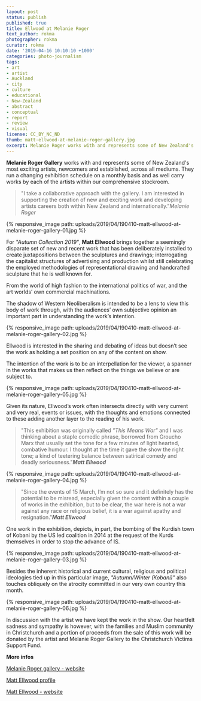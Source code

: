 ```yaml
---
layout: post
status: publish
published: true
title: Ellwood at Melanie Roger
text_author: rokma
photographer: rokma
curator: rokma
date: '2019-04-16 10:10:10 +1000'
categories: photo-journalism
tags:
- art
- artist
- Auckland
- city
- culture
- educational
- New-Zealand
- abstract
- conceptual
- report
- review
- visual
license: CC_BY_NC_ND
thumb: matt-ellwood-at-melanie-roger-gallery.jpg
excerpt: Melanie Roger works with and represents some of New Zealand's most exciting artists, newcomers and established, across all mediums. They run a changing exhibition schedule on a monthly basis and as well carry works by each of the artists within our comprehensive stockroom.
---
```


**Melanie Roger Gallery** works with and represents some of New Zealand's most exciting artists, newcomers and established, across all mediums. They run a changing exhibition schedule on a monthly basis and as well carry works by each of the artists within our comprehensive stockroom.

>"I take a collaborative approach with the gallery. I am interested in supporting the creation of new and exciting work and developing artists careers both within New Zealand and internationally."_Melanie Roger_

{% responsive_image path: uploads/2019/04/190410-matt-ellwood-at-melanie-roger-gallery-01.jpg %}

For _"Autumn Collection 2019"_, **Matt Ellwood** brings together a seemingly disparate set of new and recent work that has been deliberately installed to create juxtapositions between the sculptures and drawings; interrogating the capitalist structures of advertising and production whilst still celebrating the employed methodologies of representational drawing and handcrafted sculpture that he is well known for.

From the world of high fashion to the international politics of war, and the art worlds’ own commercial machinations.

The shadow of Western Neoliberalism is intended to be a lens to view this body of work through, with the audiences’ own subjective opinion an important part in understanding the work’s intention.

{% responsive_image path: uploads/2019/04/190410-matt-ellwood-at-melanie-roger-gallery-02.jpg %}

Ellwood is interested in the sharing and debating of ideas but doesn’t see the work as holding a set position on any of the content on show.

The intention of the work is to be an interpellation for the viewer, a spanner in the works that makes us then reflect on the things we believe or are subject to.

{% responsive_image path: uploads/2019/04/190410-matt-ellwood-at-melanie-roger-gallery-05.jpg %}

Given its nature, Ellwood’s work often intersects directly with very current and very real, events or issues, with the thoughts and emotions connected to these adding another layer to the reading of his work.

>"This exhibition was originally called _"This Means War"_ and I was thinking about a staple comedic phrase, borrowed from Groucho Marx that usually set the tone for a few minutes of light hearted, combative humour. I thought at the time it gave the show the right tone; a kind of teetering balance between satirical comedy and deadly seriousness."_**Matt Ellwood**_

{% responsive_image path: uploads/2019/04/190410-matt-ellwood-at-melanie-roger-gallery-04.jpg %}

>"Since the events of 15 March, I’m not so sure and it definitely has the potential to be misread, especially given the content within a couple of works in the exhibition, but to be clear, the war here is not a war against any race or religious belief, it is a war against apathy and resignation."_**Matt Ellwood**_

One work in the exhibition, depicts, in part, the bombing of the Kurdish town of Kobani by the US led coalition in 2014 at the request of the Kurds themselves in order to stop the advance of IS.


{% responsive_image path: uploads/2019/04/190410-matt-ellwood-at-melanie-roger-gallery-03.jpg %}

Besides the inherent historical and current cultural, religious and political ideologies tied up in this particular image, _"Autumn/Winter (Kobani)"_ also touches obliquely on the atrocity committed in our very own country this month.

{% responsive_image path: uploads/2019/04/190410-matt-ellwood-at-melanie-roger-gallery-06.jpg %}

In discussion with the artist we have kept the work in the show. Our heartfelt sadness and sympathy is however, with the families and Muslim community in Christchurch and a portion of proceeds from the sale of this work will be donated by the artist and Melanie Roger Gallery to the Christchurch Victims Support Fund.


**More infos**

[Melanie Roger gallery - website](https://melanierogergallery.com/)

[Matt Ellwood profile](https://melanierogergallery.com/stockroom/matt-ellwood/)

[Matt Ellwood - website](https://www.mattellwood.co.nz/)
